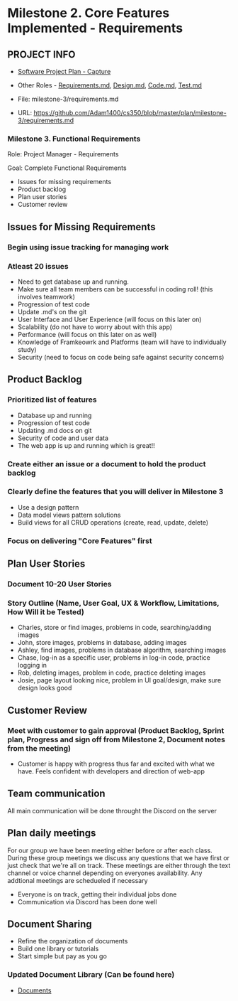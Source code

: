 # Milestone 2. Core Features Implemented - Requirements

## PROJECT INFO
* [Software Project Plan - Capture](https://capture350.herokuapp.com/)

* Other Roles - [Requirements.md](requirements.md), [Design.md](design.md), [Code.md](code.md), [Test.md](test.md)

* File: milestone-3/requirements.md

* URL: https://github.com/Adam1400/cs350/blob/master/plan/milestone-3/requirements.md

### Milestone 3. Functional Requirements

 Role: Project Manager - Requirements
 
 Goal: Complete Functional Requirements
 * Issues for missing requirements
 * Product backlog
 * Plan user stories
 * Customer review
 
 ## Issues for Missing Requirements
 ###  Begin using issue tracking for managing work
 ###  Atleast 20 issues
 
 - Need to get database up and running.
 - Make sure all team members can be successful in coding roll! (this involves teamwork)
 - Progression of test code 
 - Update .md's on the git
 - User Interface and User Experience (will focus on this later on)
 - Scalability (do not have to worry about with this app)
 - Performance (will focus on this later on as well)
 - Knowledge of Framkeowrk and Platforms (team will have to individually study)
 - Security (need to focus on code being safe against security concerns)

## Product Backlog
### Prioritized list of features
- Database up and running
- Progression of test code
- Updating .md docs on git
- Security of code and user data 
- The web app is up and running which is great!!

### Create either an issue or a document to hold the product backlog

### Clearly define the features that you will deliver in Milestone 3
- Use a design pattern
- Data model views pattern solutions
- Build views for all CRUD operations (create, read, update, delete)
### Focus on delivering "Core Features" first

## Plan User Stories
### Document 10-20 User Stories
### Story Outline (Name, User Goal, UX & Workflow, Limitations, How Will it be Tested)
- Charles, store or find images, problems in code, searching/adding images
- John, store images, problems in database, adding images
- Ashley, find images, problems in database algorithm, searching images
- Chase, log-in as a specific user, problems in log-in code, practice logging in
- Rob, deleting images, problem in code, practice deleting images
- Josie, page layout looking nice, problem in UI goal/design, make sure design looks good


## Customer Review
### Meet with customer to gain approval (Product Backlog, Sprint plan, Progress and sign off from Milestone 2, Document notes from the meeting)
- Customer is happy with progress thus far and excited with what we have. Feels confident with developers and direction of web-app

## Team communication
All main communication will be done throught the Discord on the server

## Plan daily meetings
For our group we have been meeting either before or after each class. During these group meetings we discuss any questions that we have first or just check that we're all on track. These meetings are either through the text channel or voice channel depending on everyones availability. Any addtional meetings are schedueled if necessary
- Everyone is on track, getting their individual jobs done
- Communication via Discord has been done well

## Document Sharing
* Refine the organization of documents
* Build one library or tutorials
* Start simple but pay as you go
### Updated Document Library (Can be found here)
* [Documents](https://github.com/Adam1400/cs350/tree/master/docs/documents.md)
